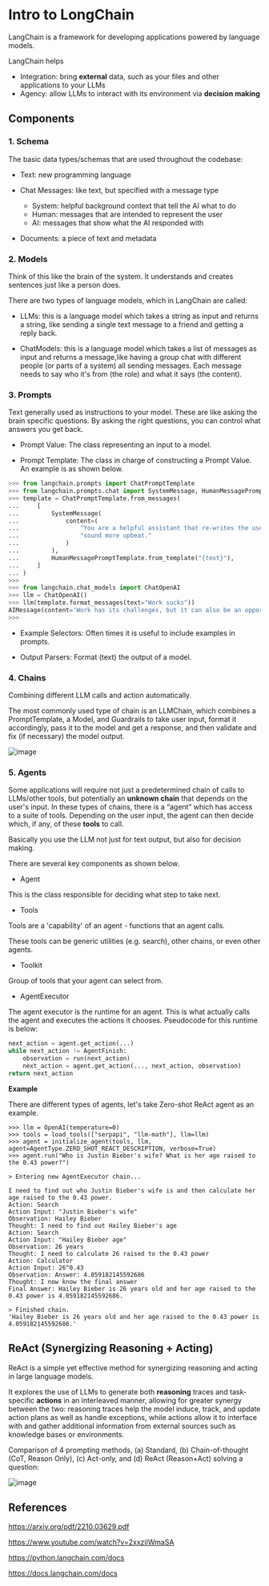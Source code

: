 # Intro to LongChain

LangChain is a framework for developing applications powered by language models.

LangChain helps

- Integration: bring **external** data, such as your files and other applications to your LLMs
- Agency: allow LLMs to interact with its environment via **decision making**

## Components

### 1. Schema

The basic data types/schemas that are used throughout the codebase:

- Text: new programming language

- Chat Messages: like text, but specified with a message type
  - System: helpful background context that tell the AI what to do
  - Human: messages that are intended to represent the user
  - AI: messages that show what the AI responded with

- Documents: a piece of text and metadata

### 2. Models

Think of this like the brain of the system. It understands and creates sentences just like a
person does.

There are two types of language models, which in LangChain are called:

- LLMs: this is a language model which takes a string as input and returns a string, like sending a single text 
  message to a friend and getting a reply back.

- ChatModels: this is a language model which takes a list of messages as input and returns a message,like having a group chat with different people (or parts of a system) all sending messages. Each
  message needs to say who it's from (the role) and what it says (the content).

### 3. Prompts

Text generally used as instructions to your model. These are like asking the brain specific questions. By asking the right questions, you can
control what answers you get back.

- Prompt Value: The class representing an input to a model.

- Prompt Template: The class in charge of constructing a Prompt Value. An example is as shown below.

```python
>>> from langchain.prompts import ChatPromptTemplate
>>> from langchain.prompts.chat import SystemMessage, HumanMessagePromptTemplate
>>> template = ChatPromptTemplate.from_messages(
...     [
...         SystemMessage(
...             content=(
...                 "You are a helpful assistant that re-writes the user's text to "
...                 "sound more upbeat."
...             )
...         ),
...         HumanMessagePromptTemplate.from_template("{text}"),
...     ]
... )
>>> 
>>> from langchain.chat_models import ChatOpenAI
>>> llm = ChatOpenAI()
>>> llm(template.format_messages(text="Work sucks"))
AIMessage(content='Work has its challenges, but it can also be an opportunity for growth and accomplishment!', additional_kwargs={}, example=False)
>>>
```

- Example Selectors: Often times it is useful to include examples in prompts.

- Output Parsers: Format (text) the output of a model.

### 4. Chains

Combining different LLM calls and action automatically.

The most commonly used type of chain is an LLMChain, which combines a PromptTemplate, a Model, and Guardrails to 
take user input, format it accordingly, pass it to the model and get a response, and then validate and fix (if 
necessary) the model output.

![image](https://user-images.githubusercontent.com/47337188/258689006-d27b6633-5126-4083-a547-fb44870ab27f.png)

### 5. Agents

Some applications will require not just a predetermined chain of calls to LLMs/other tools, but potentially an 
**unknown chain** that depends on the user's input. In these types of chains, there is a “agent” which has access to a 
suite of tools. Depending on the user input, the agent can then decide which, if any, of these **tools** to call.

Basically you use the LLM not just for text output, but also for decision making.

There are several key components as shown below.

- Agent

This is the class responsible for deciding what step to take next. 

- Tools

Tools are a 'capability' of an agent - functions that an agent calls. 

These tools can be generic utilities (e.g. search), other chains, or even other agents.

- Toolkit

Group of tools that your agent can select from.

- AgentExecutor

The agent executor is the runtime for an agent. This is what actually calls the agent and executes the actions it chooses. Pseudocode for this runtime is below:

```python
next_action = agent.get_action(...)
while next_action != AgentFinish:
    observation = run(next_action)
    next_action = agent.get_action(..., next_action, observation)
return next_action
```

**Example**

There are different types of agents, let's take Zero-shot ReAct agent as an example.

```shell
>>> llm = OpenAI(temperature=0)
>>> tools = load_tools(["serpapi", "llm-math"], llm=llm)
>>> agent = initialize_agent(tools, llm, agent=AgentType.ZERO_SHOT_REACT_DESCRIPTION, verbose=True)
>>> agent.run("Who is Justin Bieber's wife? What is her age raised to the 0.43 power?")

> Entering new AgentExecutor chain...

I need to find out who Justin Bieber's wife is and then calculate her age raised to the 0.43 power.
Action: Search
Action Input: "Justin Bieber's wife"
Observation: Hailey Bieber
Thought: I need to find out Hailey Bieber's age
Action: Search
Action Input: "Hailey Bieber age"
Observation: 26 years
Thought: I need to calculate 26 raised to the 0.43 power
Action: Calculator
Action Input: 26^0.43
Observation: Answer: 4.059182145592686
Thought: I now know the final answer
Final Answer: Hailey Bieber is 26 years old and her age raised to the 0.43 power is 4.059182145592686.

> Finished chain.
'Hailey Bieber is 26 years old and her age raised to the 0.43 power is 4.059182145592686.'
```

## ReAct (Synergizing Reasoning + Acting)

ReAct is a simple yet effective method for synergizing reasoning and acting in
large language models.

It explores the use of LLMs to generate both **reasoning** traces and task-specific **actions**
in an interleaved manner, allowing for greater synergy between the two: reasoning
traces help the model induce, track, and update action plans as well as handle
exceptions, while actions allow it to interface with and gather additional information
from external sources such as knowledge bases or environments.

Comparison of 4 prompting methods, (a) Standard, (b) Chain-of-thought (CoT,
Reason Only), (c) Act-only, and (d) ReAct (Reason+Act) solving a question:

![image](https://user-images.githubusercontent.com/47337188/259917841-ee9088ec-42f1-46a5-9072-6ffcf7a5d4ea.png)


## References

https://arxiv.org/pdf/2210.03629.pdf

https://www.youtube.com/watch?v=2xxziIWmaSA

https://python.langchain.com/docs

https://docs.langchain.com/docs

